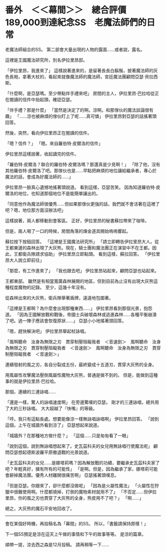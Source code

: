 # 番外　＜＜幕間＞＞　總合評價189,000到達紀念SS　老魔法師們的日常

老魔法師組合的SS。
第二部會大量出現的人物的露面……或者說，露名。

這裡是王國魔法研究所，別名伊拉里昂邸。

「伊拉里昂，我進來了」
這樣說著進來的，是留著長長白鬍鬚，披著魔法師的灰色長袍，拿著大杖的，看起來就像魔法師的魔法師，宮廷魔法團顧問亞瑟·貝拉西斯。

「什麼啊，是亞瑟嗎。至少帶點伴手禮來吧」
房間的主人，伊拉里昂·巴拉哈從正在閱讀的信件中抬起頭，確認亞瑟。

「伴手禮？那是什麼」
「當然是決定了的啊。涼啊。和那傢伙的魔法談論很有趣」
「……涼也被麻煩的傢伙盯上了呢……真可憐」
伊拉里昂對亞瑟的話搖著頭回答。

然後，突然，看向伊拉里昂正在閱讀的信件。

「嗯？信件？」
「嗯。來自羅伯特·皮爾洛的信件」

伊拉里昂這樣說著，收起讀完的信件。

「羅伯特·皮爾洛？聯合的羅伯特·皮爾洛嗎？那還真是少見啊！」
「除了他，沒有其他羅伯特·皮爾洛了吧。那傢伙也是……早點把麻煩的地位讓給繼承者，專心於魔法的話，會成為好魔法師的……」

伊拉里昂一臉真心遺憾地搖著頭說道。
看到這樣，亞瑟苦笑。
因為知道羅伯特·皮爾洛的地位，也知道那個地位不是能簡單讓出的。

「同意他作為魔法師很優秀……但如果那傢伙更強的話，我們就不會活著在這裡了吧？嗯，地位那方面沒辦法吧」

這樣說著，兩人都移動到會客區。
正好，伊拉里昂的秘書蘇拉帶來了咖啡。

但是，兩人喝了一口的時候，房間角落的煉金道具開始嗚嗚響起。

蘇拉按下按鈕回答。
「這裡是王國魔法研究所」
「請立即轉告伊拉里昂大人。從王都東邊的森林出現了大灰熊。現在，騎士團和魔法團正在演習中不在王都。因此，王都衛兵隊請求協助」
伊拉里昂立即點頭。
看到這樣，蘇拉回答。
「伊拉里昂大人說立即前往」

「那麼，有工作進來了」
「我也跟去吧」
伊拉里昂站起來，顧問亞瑟也站起來。

王都東部。
雖然是有相當寬廣森林展開的地區，但到目前為止沒有出現大灰熊這種程度魔物的記錄。
至少，這幾十年沒有。

從森林出來的大灰熊，衛兵隊舉著盾牌，遠遠地包圍著。

「這裡是王都啊？為什麼會出現那種東西……」
伊拉里昂看到那個光景，抱怨道。
「因為王國解放戰和戰後，帝國士兵破壞森林或逃進森林……各種平衡崩潰了吧。過一陣子應該會恢復原狀……」
亞瑟小小地搖著頭回答。

「嗯，趕快解決吧」
伊拉里昂舉起杖詠唱。

「風啊聽命　汝身為無限之刃　貫穿制壓阻礙我者　＜音速劍＞　風啊聽命　汝身為無限之刃　貫穿制壓阻礙我者　＜音速劍＞　風啊聽命　汝身為無限之刃　貫穿制壓阻礙我者　＜音速劍＞」

連續發射的風之刃，各自分裂成五份，最終變成十五道刃，貫穿大灰熊的全身。

用風屬性攻擊魔法壓倒風屬性魔物大灰熊，普通是做不到的。
但是，能做到這種事的就是伊拉里昂·巴拉哈。

那個，連續的三連詠唱……

「還是一樣，驚人的詠唱速度啊」
在旁邊驚嘆的亞瑟。
剛才的三連詠唱，總共用了大約三秒詠唱。
大大超越了『快嘴』的等級。

「哼。我只有這點長處。想要能像涼一樣無詠唱詠唱啊」
伊拉里昂回答。
「說到這個，上午在城牆外看到涼了」
亞瑟想起來說道。

「城牆外？在那種地方做什麼？」
「這個……只是匆匆看了一眼」

「說到這個，說到無詠唱想起來了。史瓦茲科夫的女兒用無詠唱行使魔法呢」
顧問亞瑟想起德斯波羅平原撤退戰的光景說道。

「史瓦茲科夫的女兒……是娜塔莉嗎？因為解放戰的功績，要繼承史瓦茲科夫家了吧？年輕真好，擁有所有的可能性」
「是啊。但是，因為繼承了家，娜塔莉可能會辭掉魔法團。優秀人材離開很痛苦啊」
亞瑟搖著頭嘆息。

「但是亞瑟。你跟來了，卻什麼都沒做呢」
「因為是火屬性魔法」
「火屬性在狩獵中很難使用啊。什麼都燒掉，打倒的魔物素材就用不了」
「不否定……但伊拉里昂，你的風之刃也貫穿了大灰熊的全身，熊皮用不了吧？」
「啊……」

總之，大灰熊的魔石平安地回收了。

---

會在某個好時機，再投稿名為「幕間」的SS。
所以，「書籤請保持原樣！」

下一個SS預定是涼在這天上午做的事情和下午的故事等等。
是涼的篇章。

順帶一提，涼去西之森是12月投稿。
請再稍等一下……